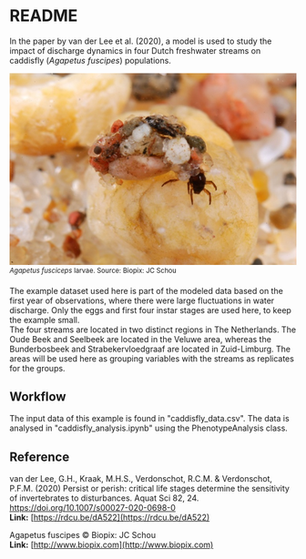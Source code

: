 # README

In the paper by van der Lee et al. (2020), a model is used to study the impact of discharge dynamics in four Dutch freshwater streams on caddisfly (*Agapetus fuscipes*) populations.  

![Agapetus](./Agapetus_fuscipes.jpeg) <br>
<sup>*Agapetus fusciceps* larvae. Source: Biopix: JC Schou</sup>


The example dataset used here is part of the modeled data based on the first year of observations, where there were large fluctuations in water discharge. Only the eggs and first four instar stages are used here, to keep the example small. <br>
The four streams are located in two distinct regions in The Netherlands. The Oude Beek and Seelbeek are located in the Veluwe area, whereas the Bunderbosbeek and Strabekervloedgraaf are located in Zuid-Limburg. The areas will be used here as grouping variables with the streams as replicates for the groups.


## Workflow

The input data of this example is found in "caddisfly_data.csv". The data is analysed in "caddisfly_analysis.ipynb" using the PhenotypeAnalysis class.


## Reference 

van der Lee, G.H., Kraak, M.H.S., Verdonschot, R.C.M. & Verdonschot, P.F.M. (2020) Persist or perish: critical life stages determine the sensitivity of invertebrates to disturbances. Aquat Sci 82, 24. https://doi.org/10.1007/s00027-020-0698-0 <br>
**Link:** [https://rdcu.be/dA522](https://rdcu.be/dA522)


Agapetus fuscipes © Biopix: JC Schou <br>
**Link:** [http://www.biopix.com](http://www.biopix.com)

